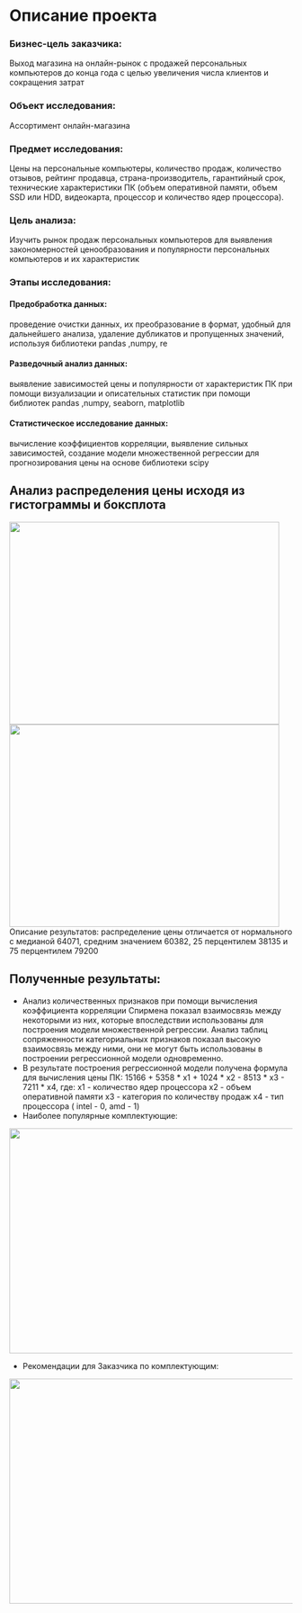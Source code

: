 # Описание проекта
### Бизнес-цель заказчика: 
Выход магазина на онлайн-рынок с продажей персональных компьютеров до конца года с целью увеличения числа клиентов и сокращения затрат
### Объект исследования: 
Ассортимент онлайн-магазина
### Предмет исследования: 
Цены на персональные компьютеры, количество продаж, количество отзывов, рейтинг продавца, страна-производитель, гарантийный срок, технические характеристики ПК (объем оперативной памяти, объем SSD или HDD, видеокарта, процессор и количество ядер процессора).
### Цель анализа: 
Изучить рынок продаж персональных компьютеров для выявления закономерностей ценообразования и популярности персональных компьютеров и их характеристик

### Этапы исследования:
#### Предобработка данных: 
проведение очистки данных, их преобразование в формат, удобный для дальнейшего анализа, удаление дубликатов и пропущенных значений, используя библиотеки pandas ,numpy, re
#### Разведочный анализ данных: 
выявление зависимостей цены и популярности от характеристик ПК при помощи визуализации и описательных статистик при помощи библиотек pandas ,numpy, seaborn, matplotlib
#### Статистическое исследование данных: 
вычисление коэффициентов корреляции, выявление сильных зависимостей, создание модели множественной регрессии для прогнозирования цены на основе библиотеки  scipy

## Анализ распределения цены исходя из гистограммы и боксплота
<img src="https://github-production-user-asset-6210df.s3.amazonaws.com/78584406/273794783-b973b5fa-dfcf-4436-807a-3b3a8cd879f9.png" width="480" height="360"/>
<img src= "https://github-production-user-asset-6210df.s3.amazonaws.com/78584406/273794184-98c53946-dba7-44a4-b5eb-a0313c7d2261.png" width="480" height="360"/>
Описание результатов: распределение цены отличается от нормального с медианой 64071, средним значением 60382,               
25 перцентилем 38135 и 75 перцентилем 79200

## Полученные результаты:
+ Анализ количественных признаков при помощи вычисления коэффициента корреляции Спирмена показал взаимосвязь между некоторыми из них, которые впоследствии использованы для построения модели множественной регрессии. Анализ таблиц сопряженности категориальных признаков показал высокую взаимосвязь между ними, они не могут быть использованы в построении регрессионной модели одновременно.
+ В результате построения регрессионной модели получена формула для вычисления цены ПК:
15166 + 5358 * x1 + 1024 * x2 - 8513 * x3 - 7211 * х4, где:
х1 - количество ядер процессора
х2 - объем оперативной памяти
х3 - категория по количеству продаж
х4 - тип процессора ( intel - 0, amd - 1)
+ Наиболее популярные комплектующие:

<img src="https://github.com/pettekaterina/internship_project/assets/78584406/2e8b9df0-8d84-4b11-84cc-0b4c4f2bac4b" width="1000" height="400"/>

+ Рекомендации для Заказчика по комплектующим:

<img src="https://github.com/pettekaterina/internship_project/assets/78584406/40432eb4-f17a-401c-8693-10d0ea6df535" width="1000" height="400"/>









